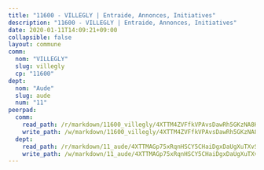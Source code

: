 ```yaml
---
title: "11600 - VILLEGLY | Entraide, Annonces, Initiatives"
description: "11600 - VILLEGLY | Entraide, Annonces, Initiatives"
date: 2020-01-11T14:09:21+09:00
collapsible: false
layout: commune
comm:
  nom: "VILLEGLY"
  slug: villegly
  cp: "11600"
dept:
  nom: "Aude"
  slug: aude
  num: "11"
peerpad:
  comm:
    read_path: /r/markdown/11600_villegly/4XTTM4ZVFfkVPAvsDawRh5GKzNA8KpqC3H3F3oXrLerBuFbau
    write_path: /w/markdown/11600_villegly/4XTTM4ZVFfkVPAvsDawRh5GKzNA8KpqC3H3F3oXrLerBuFbau-K3TgTxTfSPF93u9LWw2xZ2Jm5ggUk6ugPZnaacKsETGhEE4VS3V9dLAo8MBudfATm3BGyTGaN1ALKwRnJWn75Svr2epNgeNuQf6iTBhN6YaVL7T2UEGQf48WMwrsNZDwSDn8hTJM
  dept:
    read_path: /r/markdown/11_aude/4XTTMAGp75xRqnHSCY5CHaiDgxDaUgXuTXvSZDHnY1JdjJiUk
    write_path: /w/markdown/11_aude/4XTTMAGp75xRqnHSCY5CHaiDgxDaUgXuTXvSZDHnY1JdjJiUk-K3TgUenjCPDfs1W21bst2JvrPDW324QBfMvPid11puzXxXGQEeNw9p4QtfnUhSn4LYSwR6UDBQmdr3wFq2CDRGqNz2QynSm58zgCpz2PKP6Y24UTpxW22MudfeZ339ZPKnHm6XTr
---
```


